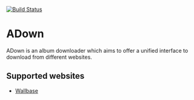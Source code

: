 [![Build Status](https://travis-ci.org/flatzo/ADown.png?branch=master)](https://travis-ci.org/flatzo/ADown)

# ADown


ADown is an album downloader which aims to offer a unified interface to 
download from different websites.

## Supported websites

* [Wallbase](http://wallbase.cc)